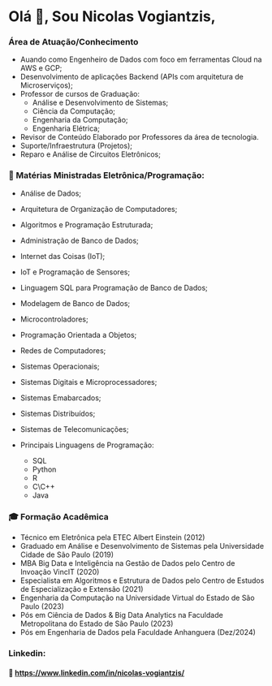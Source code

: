 # Olá 👋, Sou Nicolas Vogiantzis,

### Área de Atuação/Conhecimento

- Auando como Engenheiro de Dados com foco em ferramentas Cloud na AWS e GCP;
- Desenvolvimento de aplicações Backend (APIs com arquitetura de Microserviços);
- Professor de cursos de Graduação:
   - Análise e Desenvolvimento de Sistemas;
   - Ciência da Computação;
   - Engenharia da Computação;
   - Engenharia Elétrica;
- Revisor de Conteúdo Elaborado por Professores da área de tecnologia.
- Suporte/Infraestrutura (Projetos);
- Reparo e Análise de Circuitos Eletrônicos;

### :triangular_flag_on_post: Matérias Ministradas Eletrônica/Programação:
  - Análise de Dados;
  - Arquitetura de Organização de Computadores;
  - Algoritmos e Programação Estruturada;
  - Administração de Banco de Dados;
  - Internet das Coisas (IoT);
  - IoT e Programação de Sensores;
  - Linguagem SQL para Programação de Banco de Dados;
  - Modelagem de Banco de Dados;
  - Microcontroladores;
  - Programação Orientada a Objetos;
  - Redes de Computadores;
  - Sistemas Operacionais;
  - Sistemas Digitais e Microprocessadores;
  - Sistemas Emabarcados;
  - Sistemas Distribuídos;
  - Sistemas de Telecomunicações;

- Principais Linguagens de Programação:
  - SQL
  - Python
  - R
  - C\C++
  - Java
  <!-- - NodeJs
  - PHP
  -->

  
  
### :mortar_board: Formação Acadêmica 

- Técnico em Eletrônica pela ETEC Albert Einstein (2012) 
- Graduado em Análise e Desenvolvimento de Sistemas pela Universidade Cidade de São Paulo (2019) 
- MBA Big Data e Inteligência na Gestão de Dados pelo Centro de Invoação VincIT (2020) 
- Especialista em Algoritmos e Estrutura de Dados pelo Centro de Estudos de Especialização e Extensão (2021)
- Engenharia da Computação na Universidade Virtual do Estado de São Paulo (2023)
- Pós em Ciência de Dados & Big Data Analytics na Faculdade Metropolitana do Estado de São Paulo (2023)
- Pós em Engenharia de Dados pela Faculdade Anhanguera (Dez/2024)



  
### Linkedin:
#### :link: https://www.linkedin.com/in/nicolas-vogiantzis/
<!--
![Top Langs](https://github-readme-stats.vercel.app/api/top-langs/?username=nickvgs&hide_progress=false)
# Dados Técnicos do GitHub

<p align="center">
<a href="https://github.com/anuraghazra/github-readme-stats">
  <img align="center" src="https://github-readme-stats.vercel.app/api/top-langs/?username=nickvgs&layout=compact&theme=dark" /> 
</a> 
</p>
-->


<!--
**nickvgs/nickvgs** is a ✨ _special_ ✨ repository because its `README.md` (this file) appears on your GitHub profile.

Here are some ideas to get you started:

- 🔭 I’m currently working on ...
- 🌱 I’m currently learning ...
- 👯 I’m looking to collaborate on ...
- 🤔 I’m looking for help with ...
- 💬 Ask me about ...
- 📫 How to reach me: ...
- 😄 Pronouns: ...
- ⚡ Fun fact: ...
-->
